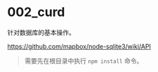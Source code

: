 # 002_curd

针对数据库的基本操作。

https://github.com/mapbox/node-sqlite3/wiki/API

> 需要先在根目录中执行 `npm install` 命令。

